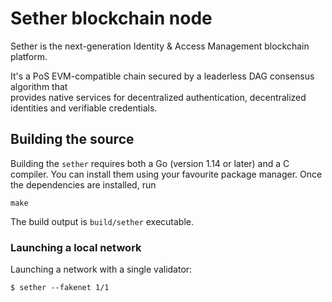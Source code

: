 # Sether blockchain node

Sether is the next-generation Identity & Access Management blockchain platform.

It's a PoS EVM-compatible chain secured by a leaderless DAG consensus algorithm that  
provides native services for decentralized authentication, decentralized identities and verifiable credentials.

## Building the source

Building the `sether` requires both a Go (version 1.14 or later) and a C compiler. You can install
them using your favourite package manager. Once the dependencies are installed, run

```shell
make
```
The build output is ```build/sether``` executable.

### Launching a local network

Launching a network with a single validator:

```shell
$ sether --fakenet 1/1
```
